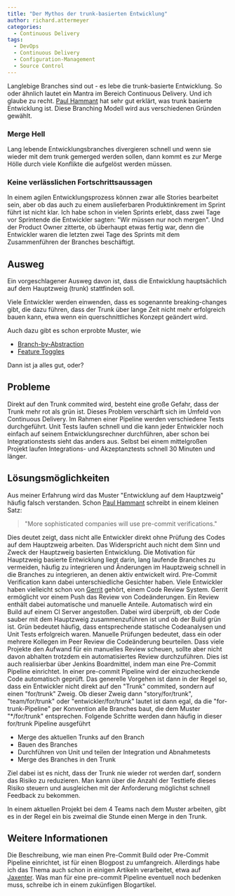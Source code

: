 ```yaml
---
title: "Der Mythos der trunk-basierten Entwicklung"
author: richard.attermeyer
categories:
  - Continuous Delivery
tags:
  - DevOps
  - Continuous Delivery
  - Configuration-Management
  - Source Control
---
```


Langlebige Branches sind out - es lebe die trunk-basierte Entwicklung. So oder ähnlich lautet ein Mantra im Bereich Continuous Delivery.
Und ich glaube zu recht. [Paul Hammant][hamm2013] hat sehr gut erklärt, was trunk basierte Entwicklung ist.
Diese Branching Modell wird aus verschiedenen Gründen gewählt.

### Merge Hell
Lang lebende Entwicklungsbranches divergieren schnell und wenn sie wieder mit dem trunk gemerged werden sollen, dann kommt es zur Merge Hölle durch viele Konflikte die aufgelöst werden müssen.

### Keine verlässlichen Fortschrittsaussagen
In einem agilen Entwicklungsprozess können zwar alle Stories bearbeitet sein, aber ob das auch zu einem auslieferbaren Produktinkrement im Sprint führt ist nicht klar.
Ich habe schon in vielen Sprints erlebt, dass zwei Tage vor Sprintende die Entwickler sagten: "Wir müssen nur noch mergen". Und der Product Owner zitterte, ob überhaupt etwas fertig war, denn die Entwickler waren die letzten zwei Tage des Sprints mit dem Zusammenführen der Branches beschäftigt.

## Ausweg
Ein vorgeschlagener Ausweg davon ist, dass die Entwicklung hauptsächlich auf dem Hauptzweig (trunk) stattfinden soll.

Viele Entwickler werden einwenden, dass es sogenannte breaking-changes gibt, die dazu führen, dass der Trunk über lange Zeit nicht mehr erfolgreich bauen kann, etwa wenn ein querschnittliches Konzept geändert wird.

Auch dazu gibt es schon erprobte Muster, wie

* [Branch-by-Abstraction](http://martinfowler.com/bliki/BranchByAbstraction.html)
* [Feature Toggles](http://martinfowler.com/bliki/FeatureToggle.html)

Dann ist ja alles gut, oder?

## Probleme
Direkt auf den Trunk commited wird, besteht eine große Gefahr, dass der Trunk mehr rot als grün ist.
Dieses Problem verschärft sich im Umfeld von Continuous Delivery. Im Rahmen einer Pipeline werden
verschiedene Tests durchgeführt. Unit Tests laufen schnell und die kann jeder Entwickler noch einfach auf seinem Entwicklungsrechner durchführen, aber schon bei Integrationstests sieht das anders aus.
Selbst bei einem mittelgroßen Projekt laufen Integrations- und Akzeptanztests schnell 30 Minuten und länger.

## Lösungsmöglichkeiten
Aus meiner Erfahrung wird das Muster "Entwicklung auf dem Hauptzweig" häufig falsch verstanden. Schon [Paul Hammant][hamm2013] schreibt in einem kleinen Satz:

> "More sophisticated companies will use pre-commit verifications."

Dies deutet zeigt, dass nicht alle Entwickler direkt ohne Prüfung des Codes auf dem Hauptzweig arbeiten. Das Widerspricht auch nicht dem Sinn und Zweck der Hauptzweig basierten Entwicklung.
Die Motivation für Hauptzweig basierte Entwicklung liegt darin, lang laufende Branches zu vermeiden, häufig zu integrieren und Änderungen im Hauptzweig schnell in die Branches zu integrieren, an denen aktiv entwickelt wird.
Pre-Commit Verification kann dabei unterschiedliche Gesichter haben. Viele Entwickler haben vielleicht schon von [Gerrit][gerrit] gehört, einem Code Review System. Gerrit ermöglicht vor einem Push das Review von Codeänderungen. Ein Review enthält dabei automatische und manuelle Anteile.
Automatisch wird ein Build auf einem CI Server angestoßen. Dabei wird überprüft, ob der Code sauber mit dem Hauptzweig zusammenzuführen ist und ob der Build grün ist. Grün bedeutet häufig, dass entsprechende statische Codeanalysen und Unit Tests erfolgreich waren.
Manuelle Prüfungen bedeutet, dass ein oder mehrere Kollegen im Peer Review die Codeänderung beurteilen.
Dass viele Projekte den Aufwand für ein manuelles Review scheuen, sollte aber nicht davon abhalten trotzdem ein automatisiertes Review durchzuführen.
Dies ist auch realisierbar über Jenkins Boardmittel, indem man eine Pre-Commit Pipeline einrichtet.
In einer pre-commit Pipeline wird der einzucheckende Code automatisch geprüft.
Das generelle Vorgehen ist dann in der Regel so, dass ein Entwickler nicht direkt auf den "Trunk"
commited, sondern auf einen "for/trunk" Zweig. Ob dieser Zweig dann "story/for/trunk", "team/for/trunk" oder "entwickler/for/trunk" lautet ist dann egal, da die "for-trunk-Pipeline" per
Konvention alle Branches baut, die dem Muster "\*/for/trunk" entsprechen.
Folgende Schritte werden dann häufig in dieser for/trunk Pipeline ausgeführt

* Merge des aktuellen Trunks auf den Branch
* Bauen des Branches
* Durchführen von Unit und teilen der Integration und Abnahmetests
* Merge des Branches in den Trunk

Ziel dabei ist es nicht, dass der Trunk nie wieder rot werden darf, sondern das Risiko zu reduzieren. Man kann über die Anzahl der Testtiefe dieses Risiko steuern und ausgleichen mit der
Anforderung möglichst schnell Feedback zu bekommen.

In einem aktuellen Projekt bei dem 4 Teams nach dem Muster arbeiten, gibt es in der Regel ein bis
zweimal die Stunde einen Merge in den Trunk.

## Weitere Informationen
Die Beschreibung, wie man einen Pre-Commit Build oder Pre-Commit Pipeline einrichtet, ist für einen Blogpost zu umfangreich.
Allerdings habe ich das Thema auch schon in einigen Artikeln verarbeitet, etwa auf [Jaxenter](https://jaxenter.de/zeig-mir-deinen-code-396).
Was man für eine pre-commit Pipeline eventuell noch bedenken muss, schreibe ich in einem zukünfigen Blogartikel.

[hamm2013]: http://paulhammant.com/2013/04/05/what-is-trunk-based-development/
[gerrit]: https://www.gerritcodereview.com/
